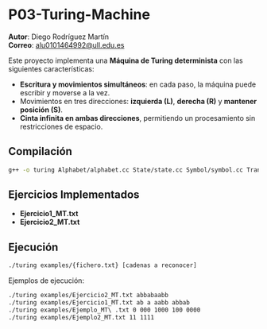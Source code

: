 # P03-Turing-Machine

**Autor**: Diego Rodríguez Martín  
**Correo**: alu0101464992@ull.edu.es  

Este proyecto implementa una **Máquina de Turing determinista** con las siguientes características:

- **Escritura y movimientos simultáneos**: en cada paso, la máquina puede escribir y moverse a la vez.
- Movimientos en tres direcciones: **izquierda (L)**, **derecha (R)** y **mantener posición (S)**.
- **Cinta infinita en ambas direcciones**, permitiendo un procesamiento sin restricciones de espacio.

## Compilación

```bash
g++ -o turing Alphabet/alphabet.cc State/state.cc Symbol/symbol.cc Transition/transition.cc main.cc Tape/tape.cc TuringMachine/turing_machine.cc
```

## Ejercicios Implementados

- **Ejercicio1_MT.txt**
- **Ejercicio2_MT.txt**

## Ejecución

```bash
./turing examples/{fichero.txt} [cadenas a reconocer]
```
Ejemplos de ejecución:
```bash
./turing examples/Ejercicio2_MT.txt abbabaabb
./turing examples/Ejercicio1_MT.txt ab a aabb abbab
./turing examples/Ejemplo_MT\ .txt 0 000 1000 100 0000
./turing examples/Ejemplo2_MT.txt 11 1111
```